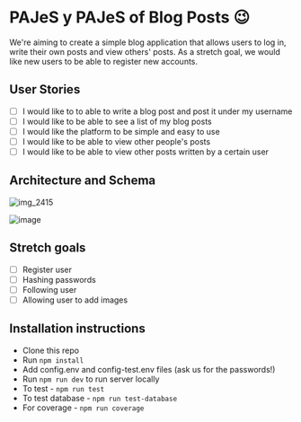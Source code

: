 # PAJeS y PAJeS of Blog Posts :wink:

We're aiming to create a simple blog application that allows users to log in, write their own posts and view others' posts. As a stretch goal, we would like new users to be able to register new accounts.

## User Stories

- [ ] I would like to to able to write a blog post and post it under my username
- [ ] I would like to be able to see a list of my blog posts
- [ ] I would like the platform to be simple and easy to use
- [ ] I would like to be able to view other people's posts
- [ ] I would like to be able to view other posts written by a certain user

## Architecture and Schema

![img_2415](https://cloud.githubusercontent.com/assets/20152018/24704549/0e1c4754-1a00-11e7-9d1f-b42a71589942.JPG)

![image](https://cloud.githubusercontent.com/assets/20152018/24704641/728a2602-1a00-11e7-91f3-7f47a844a46d.png)

## Stretch goals

- [ ] Register user
- [ ] Hashing passwords
- [ ] Following user
- [ ] Allowing user to add images

## Installation instructions

- Clone this repo
- Run `npm install`
- Add config.env and config-test.env files (ask us for the passwords!)
- Run `npm run dev` to run server locally
- To test - `npm run test`
- To test database - `npm run test-database`
- For coverage - `npm run coverage`
